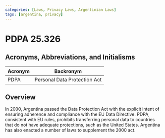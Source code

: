 ```yaml
---
categories: [Laws, Privacy Laws, Argentinian Laws]
tags: [argentina, privacy]
---
```


# PDPA 25.326

## Acronyms, Abbreviations, and Initialisms

| Acronym | Backronym |
| - | - |
| PDPA | Personal Data Protection Act |

## Overview

In 2000, Argentina passed the Data Protection Act with the explicit intent of ensuring adherence and compliance with the EU Data Directive. PDPA, consistent with EU rules, prohibits transferring personal data to countries that do not have adequate protections, such as the United States. Argentina has also enacted a number of laws to supplement the 2000 act.
